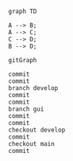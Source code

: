 ```mermaid
graph TD

A --> B;
A --> C;
C --> D;
B --> D;
```

```mermaid
gitGraph

commit
commit
branch develop
commit
commit
branch gui
commit
commit
checkout develop
commit
checkout main
commit
```
